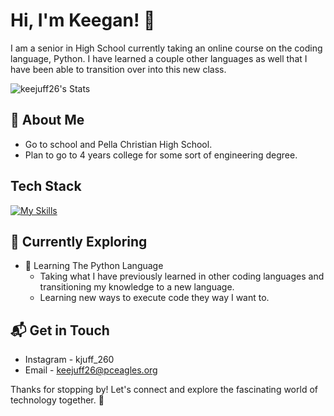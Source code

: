 # Hi, I'm Keegan! 👋

I am a senior in High School currently taking an online course on the coding language, Python. I have learned a couple other languages as well that I have been able to transition over into this new class.

![keejuff26's Stats](https://github-readme-stats.vercel.app/api?username=keejuff26&theme=vue-dark&show_icons=true&hide_border=true&count_private=true)

## 🚀 About Me

- Go to school and Pella Christian High School.
- Plan to go to 4 years college for some sort of engineering degree.

## Tech Stack
[![My Skills](https://skillicons.dev/icons?i=py,vscode)](https://skillicons.dev)

## 🌱 Currently Exploring

- 🚀 Learning The Python Language
  - Taking what I have previously learned in other coding languages and transitioning my knowledge to a new language.
  - Learning new ways to execute code they way I want to.

## 📬 Get in Touch

- Instagram - kjuff_260
- Email - keejuff26@pceagles.org

Thanks for stopping by! Let's connect and explore the fascinating world of technology together. 🚀



<!--

- 🔭 I’m currently working on my assignments for my online coding class.
- 🌱 I’m currently learning how to code using the python language.
- 📫 How to reach me: Email - keejuff26@pceagles.org
- ⚡ Fun fact: I play soccer.
-->

